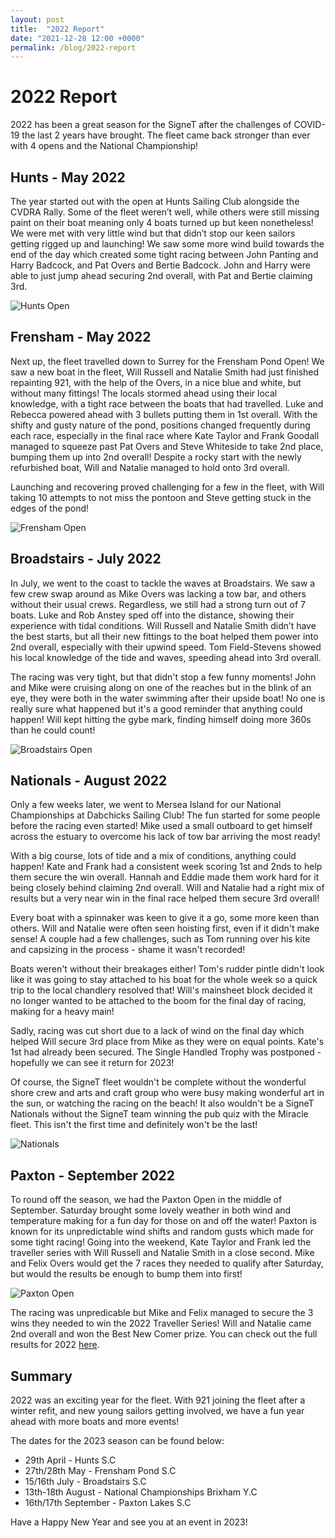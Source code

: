 ```yaml
---
layout: post
title:  "2022 Report"
date: "2021-12-28 12:00 +0000"
permalink: /blog/2022-report
---
```


# 2022 Report

2022 has been a great season for the SigneT after the challenges of COVID-19 the last 2 years have brought. The fleet came back stronger than ever with 4 opens and the National Championship!

## Hunts - May 2022
The year started out with the open at Hunts Sailing Club alongside the CVDRA Rally. Some of the fleet weren’t well, while others were still missing paint on their boat meaning only 4 boats turned up but keen nonetheless! We were met with very little wind but that didn’t stop our keen sailors getting rigged up and launching! We saw some more wind build towards the end of the day which created some tight racing between John Panting and Harry Badcock, and Pat Overs and Bertie Badcock. John and Harry were able to just jump ahead securing 2nd overall, with Pat and Bertie claiming 3rd.

![Hunts Open](/assets/img/gallery/2022/hunts/CAM07067.jpg)

## Frensham - May 2022
Next up, the fleet travelled down to Surrey for the Frensham Pond Open! We saw a new boat in the fleet, Will Russell and Natalie Smith had just finished repainting 921, with the help of the Overs, in a nice blue and white, but without many fittings! The locals stormed ahead using their local knowledge, with a tight race between the boats that had travelled. Luke and Rebecca powered ahead with 3 bullets putting them in 1st overall. With the shifty and gusty nature of the pond, positions changed frequently during each race, especially in the final race where Kate Taylor and Frank Goodall managed to squeeze past Pat Overs and Steve Whiteside to take 2nd place, bumping them up into 2nd overall! Despite a rocky start with the newly refurbished boat, Will and Natalie managed to hold onto 3rd overall.

Launching and recovering proved challenging for a few in the fleet, with Will taking 10 attempts to not miss the pontoon and Steve getting stuck in the edges of the pond!

![Frensham Open](/assets/img/gallery/2022/frensham/8CC63856-3F1E-46FC-917D-228BDD605F2A.jpeg)

## Broadstairs - July 2022
In July, we went to the coast to tackle the waves at Broadstairs. We saw a few crew swap around as Mike Overs was lacking a tow bar, and others without their usual crews. Regardless, we still had a strong turn out of 7 boats. Luke and Rob Anstey sped off into the distance, showing their experience with tidal conditions. Will Russell and Natalie Smith didn’t have the best starts, but all their new fittings to the boat helped them power into 2nd overall, especially with their upwind speed. Tom Field-Stevens showed his local knowledge of the tide and waves, speeding ahead into 3rd overall. 

The racing was very tight, but that didn't stop a few funny moments! John and Mike were cruising along on one of the reaches but in the blink of an eye, they were both in the water swimming after their upside boat! No one is really sure what happened but it's a good reminder that anything could happen! Will kept hitting the gybe mark, finding himself doing more 360s than he could count!

![Broadstairs Open](/assets/img/gallery/2022/broadstairs/gopro1.png)
## Nationals - August 2022
Only a few weeks later, we went to Mersea Island for our National Championships at Dabchicks Sailing Club! The fun started for some people before the racing even started! Mike used a small outboard to get himself across the estuary to overcome his lack of tow bar arriving the most ready!

With a big course, lots of tide and a mix of conditions, anything could happen! Kate and Frank had a consistent week scoring 1st and 2nds to help them secure the win overall. Hannah and Eddie made them work hard for it being closely behind claiming 2nd overall. Will and Natalie had a right mix of results but a very near win in the final race helped them secure 3rd overall!

Every boat with a spinnaker was keen to give it a go, some more keen than others. Will and Natalie were often seen hoisting first, even if it didn't make sense! A couple had a few challenges, such as Tom running over his kite and capsizing in the process - shame it wasn't recorded!

Boats weren't without their breakages either! Tom's rudder pintle didn't look like it was going to stay attached to his boat for the whole week so a quick trip to the local chandlery resolved that! Will's mainsheet block decided it no longer wanted to be attached to the boom for the final day of racing, making for a heavy main!

Sadly, racing was cut short due to a lack of wind on the final day which helped Will secure 3rd place from Mike as they were on equal points. Kate's 1st had already been secured. The Single Handled Trophy was postponed - hopefully we can see it return for 2023!

Of course, the SigneT fleet wouldn't be complete without the wonderful shore crew and arts and craft group who were busy making wonderful art in the sun, or watching the racing on the beach! It also wouldn't be a SigneT Nationals without the SigneT team winning the pub quiz with the Miracle fleet. This isn't the first time and definitely won't be the last!

![Nationals](/assets/img/gallery/2022/nationals/DSC01938.JPG)
## Paxton - September 2022
To round off the season, we had the Paxton Open in the middle of September. Saturday brought some lovely weather in both wind and temperature making for a fun day for those on and off the water! Paxton is known for its unpredictable wind shifts and random gusts which made for some tight racing! Going into the weekend, Kate Taylor and Frank led the traveller series with Will Russell and Natalie Smith in a close second. Mike and Felix Overs would get the 7 races they needed to qualify after Saturday, but would the results be enough to bump them into first!

![Paxton Open](/assets/img/gallery/2022/paxton/20220917-Z61_0400.jpg)

The racing was unpredicable but Mike and Felix managed to secure the 3 wins they needed to win the 2022 Traveller Series! Will and Natalie came 2nd overall and won the Best New Comer prize. You can check out the full results for 2022 [here](/results/2022).

## Summary

2022 was an exciting year for the fleet. With 921 joining the fleet after a winter refit, and new young sailors getting involved, we have a fun year ahead with more boats and more events!

The dates for the 2023 season can be found below:

- 29th April - Hunts S.C
- 27th/28th May - Frensham Pond S.C
- 15/16th July - Broadstairs S.C
- 13th-18th August - National Championships Brixham Y.C
- 16th/17th September - Paxton Lakes S.C

Have a Happy New Year and see you at an event in 2023!